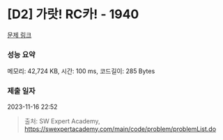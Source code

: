 # [D2] 가랏! RC카! - 1940 

[문제 링크](https://swexpertacademy.com/main/code/problem/problemDetail.do?contestProbId=AV5PjMgaALgDFAUq) 

### 성능 요약

메모리: 42,724 KB, 시간: 100 ms, 코드길이: 285 Bytes

### 제출 일자

2023-11-16 22:52



> 출처: SW Expert Academy, https://swexpertacademy.com/main/code/problem/problemList.do